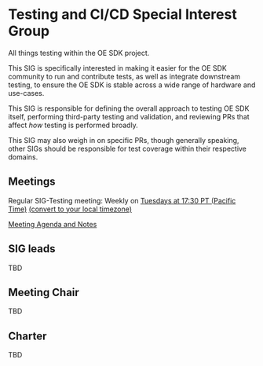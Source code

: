 Testing and CI/CD Special Interest Group
========================================

All things testing within the OE SDK project.

This SIG is specifically interested in making it easier for the OE SDK community
to run and contribute tests, as well as integrate downstream testing, to ensure
the OE SDK is stable across a wide range of hardware and use-cases.

This SIG is responsible for defining the overall approach to testing OE SDK
itself, performing third-party testing and validation, and reviewing PRs that
affect *how* testing is performed broadly.

This SIG may also weigh in on specific PRs, though generally speaking, other
SIGs should be responsible for test coverage within their respective domains.

Meetings
--------

Regular SIG-Testing meeting: Weekly on [Tuesdays at 17:30 PT (Pacific Time)](https://us04web.zoom.us/j/119965269?pwd=bW1GZWJXdWlOb3BldFN5aFFCSTNNQT09 ) [(convert to your local timezone)](https://www.thetimezoneconverter.com/?t=17:30&tz=PT%20%28Pacific%20Time%29)

[Meeting Agenda and Notes](https://hackmd.io/@aeva/oesdk-sig-testing)

SIG leads
---------

TBD

Meeting Chair
-------------

TBD

Charter
-------

TBD
